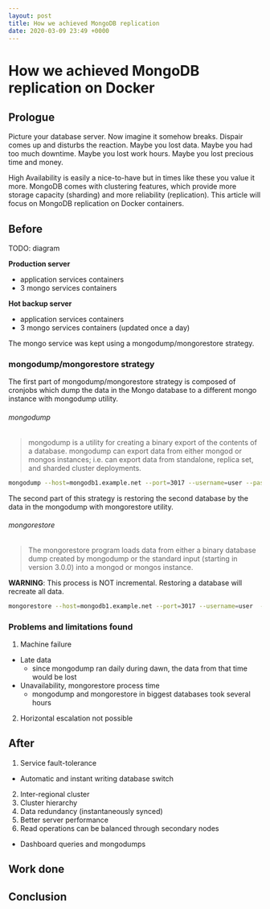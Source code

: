 ```yaml
---
layout: post
title: How we achieved MongoDB replication
date: 2020-03-09 23:49 +0000
---
```

# How we achieved MongoDB replication on Docker

## Prologue
Picture your database server. Now imagine it somehow breaks. Dispair comes up and disturbs the reaction.
Maybe you lost data. Maybe you had too much downtime. Maybe you lost work hours. Maybe you lost precious time and money.

High Availability is easily a nice-to-have but in times like these you value it more.
MongoDB comes with clustering features, which provide more storage capacity (sharding) and more reliability (replication). This article will focus on MongoDB replication on Docker containers.

## Before
TODO: diagram

**Production server**
- application services containers
- 3 mongo services containers

**Hot backup server**
- application services containers
- 3 mongo services containers (updated once a day)

The mongo service was kept using a mongodump/mongorestore strategy.

### mongodump/mongorestore strategy

The first part of mongodump/mongorestore strategy is composed of cronjobs which dump the data in the Mongo database to a different mongo instance with mongodump utility.

###### mongodump
> mongodump is a utility for creating a binary export of the contents of a database. mongodump can export data from either mongod or mongos instances; i.e. can export data from standalone, replica set, and sharded cluster deployments.

```bash
mongodump --host=mongodb1.example.net --port=3017 --username=user --password="pass" --out=/opt/backup/mongodump-2013-10-24
```

The second part of this strategy is restoring the second database by the data in the mongodump with mongorestore utility.

###### mongorestore
> The mongorestore program loads data from either a binary database dump created by mongodump or the standard input (starting in version 3.0.0) into a mongod or mongos instance.

**WARNING**: This process is NOT incremental. Restoring a database will recreate all data.

```bash
mongorestore --host=mongodb1.example.net --port=3017 --username=user  --authenticationDatabase=admin /opt/backup/mongodump-2013-10-24
```

### Problems and limitations found
1. Machine failure
  - Late data
    - since mongodump ran daily during dawn, the data from that time would be lost
  - Unavailability, mongorestore process time
    - mongodump and mongorestore in biggest databases took several hours
2. Horizontal escalation not possible


## After
1. Service fault-tolerance
  - Automatic and instant writing database switch
2. Inter-regional cluster
3. Cluster hierarchy
4. Data redundancy (instantaneously synced)
5. Better server performance
6. Read operations can be balanced through secondary nodes
  - Dashboard queries and mongodumps
  

## Work done


## Conclusion
